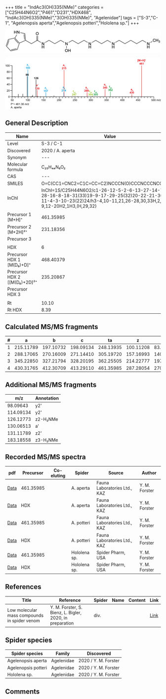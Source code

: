 +++
title = "IndAc3(OH)335(NMe)"
categories = ["C25H44N6O2","P461","D231","HDX468",
"IndAc3(OH)335(NMe)","3(OH)335(NMe)",
"Agelenidae"]
tags = ["S-3","C-1",
"Agelenopsis aperta","Agelenopsis potteri","Hololena sp."]
+++

![](/img/IndAc3(OH)335(NMe).png)

![](/img_MSMS/461_IndAc3(OH)335(NMe)_Aa.png?classes=border)

## General Description

| Name                        | Value            |
|-----------------------------|------------------|
| Level                       | S-3 / C-1               |
| Discovered                  | 2020 / A. aperta |
| Synonym                     | ---              |
| Molecular formula           | C₂₅H₄₄N₆O₂       |
| CAS                         | ---              |
| SMILES | O=C(CC1=CNC2=C1C=CC=C2)NCCCN(O)CCCNCCCNCCCCCNC  |
| InChI  | InChI=1S/C25H44N6O2/c1-26-12-5-2-6-13-27-14-7-15-28-16-8-18-31(33)19-9-17-29-25(32)20-22-21-30-24-11-4-3-10-23(22)24/h3-4,10-11,21,26-28,30,33H,2,5-9,12-20H2,1H3,(H,29,32)  |
|                             |                  |
| Precursor 1 [M+H]⁺          | 461.35985        |
| Precursor 2 [M+2H]²⁺        | 231.18356        |
| Precursor 3                 |                  |
|                             |                  |
| HDX                         | 6                |
| Precursor HDX 1 [M(D₆)+D]⁺   | 468.40379        |
| Precursor HDX 2 [[M(D₆)+2D]²⁺ | 235.20867        |
| Precursor HDX 3             |                  |
|                             |                  |
| Rt                          | 10.10            |
| Rt HDX                      | 8.39             |

## Calculated MS/MS fragments

| # | a         | b         | c         | ta        | z         | y         | tz        |
|---|-----------|-----------|-----------|-----------|-----------|-----------|-----------|
| 1 | 215.11789 | 197.10732 | 198.09134 | 248.13935 | 100.11208 | 83.08553 | 117.13862 |
| 2 | 288.17065 | 270.16009 | 271.14410 | 305.19720 | 157.16993 | 140.14338 | 174.19647 |
| 3 | 345.22850 | 327.21794 | 328.20195 | 362.25505 | 214.22777 | 197.20123 | 247.24924 |
| 4 | 430.31765 | 412.30709 | 413.29110 | 461.35985 | 287.28054 | 270.25399 | 304.30709 |

## Additional MS/MS fragments

| m/z       | Annotation |
|-----------|------------|
| 98.09643  | y2'        |
| 114.09134 | y2'        |
| 126.12773 | z2-H₂NMe   |
| 130.06513 | a'         |
| 131.11789 | z2'        |
| 183.18558 | z3-H₂NMe   |

## Recorded MS/MS spectra

| pdf                                                     | Precursor | Co-eluting | Spider    | Source                       | Author        |
|---------------------------------------------------------|-----------|------------|-----------|------------------------------|---------------|
| [Data](/pdf/A-aperta/461_IndAc3(OH)335(NMe)_Aa.pdf)     | 461.35985 |            | A. aperta | Fauna Laboratories Ltd., KAZ | Y. M. Forster |
| [Data](/pdf/A-aperta/461_IndAc3(OH)335(NMe)_Aa_HDX.pdf) | HDX       |            | A. aperta | Fauna Laboratories Ltd., KAZ | Y. M. Forster |
| [Data](/pdf/A-potteri/461_IndAc3(OH)335(NMe)_Ap.pdf) | 461.35985 |           | A. potteri | Fauna Laboratories Ltd., KAZ | Y. M. Forster |
| [Data](/pdf/A-potteri/461_IndAc3(OH)335(NMe)_Ap_HDX.pdf) | HDX |           | A. potteri | Fauna Laboratories Ltd., KAZ | Y. M. Forster |
| [Data](/pdf/Hololena-sp/461_IndAc3(OH)335(NMe)_Ho-sp.pdf) | 461.35985 |           | Hololena sp. | Spider Pharm, USA | Y. M. Forster |
| [Data](/pdf/Hololena-sp/461_IndAc3(OH)335(NMe)_Ho-sp_HDX.pdf) | HDX |           | Hololena sp. | Spider Pharm, USA | Y. M. Forster |

## References

| Title     | Reference   | Spider    | Name   | Content  | Link |
|-----------|-------------|-----------|--------|----------|-----|
| Low molecular mass compounds in spider venom      | Y. M. Forster, S. Bienz, L. Bigler, 2020, in preparation          | div.       |   |   | [Link](unknown) |

## Spider species

| Spider species     | Family     | Discovered           |
|--------------------|------------|----------------------|
| Agelenopsis aperta | Agelenidae | 2020 / Y. M. Forster |
| Agelenopsis potteri | Agelenidae | 2020 / Y. M. Forster |
| Hololena sp. | Agelenidae | 2020 / Y. M. Forster |

## Comments